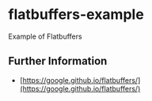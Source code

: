 # flatbuffers-example
Example of Flatbuffers

## Further Information

- [https://google.github.io/flatbuffers/](https://google.github.io/flatbuffers/)
